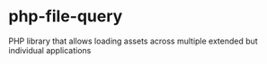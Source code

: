 # php-file-query
PHP library that allows loading assets across multiple extended but individual applications
